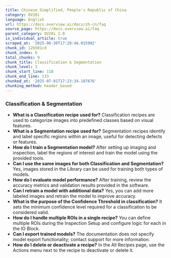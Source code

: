 ```yaml
---
title: Chinese Simplified, People's Republic of China
category: OV20i
language: English
url: https://docs.overview.ai/docs/zh-cn/faq
source_page: https://docs.overview.ai/faq
parent_category: OV20i 2.0
is_individual_article: true
scraped_at: '2025-06-30T17:20:46.015902'
chunk_id: 12b501cd
chunk_index: 6
total_chunks: 9
chunk_title: Classification & Segmentation
chunk_level: 3
chunk_start_line: 118
chunk_end_line: 133
chunked_at: '2025-07-01T17:23:34.187876'
chunking_method: header_based
---
```


### Classification & Segmentation

  * **What is a Classification recipe used for?** Classification recipes are used to categorize images into predefined classes based on visual features.
  * **What is a Segmentation recipe used for?** Segmentation recipes identify and label specific regions within an image, useful for detecting defects or features.
  * **How do I train a Segmentation model?** After setting up imaging and inspection, label the regions of interest and train the model using the provided tools.
  * **Can I use the same images for both Classification and Segmentation?** Yes, images stored in the Library can be used for training both types of models.
  * **How do I evaluate model performance?** After training, review the accuracy metrics and validation results provided in the software.
  * **Can I retrain a model with additional data?** Yes, you can add more labeled images and retrain the model to improve accuracy.
  * **What is the purpose of the Confidence Threshold in classification?** It sets the minimum confidence level required for a classification to be considered valid.
  * **How do I handle multiple ROIs in a single recipe?** You can define multiple ROIs during the Inspection Setup and configure logic for each in the IO Block.
  * **Can I export trained models?** The documentation does not specify model export functionality; contact support for more information.
  * **How do I delete or deactivate a recipe?** In the All Recipes page, use the Actions menu next to the recipe to deactivate or delete it.



